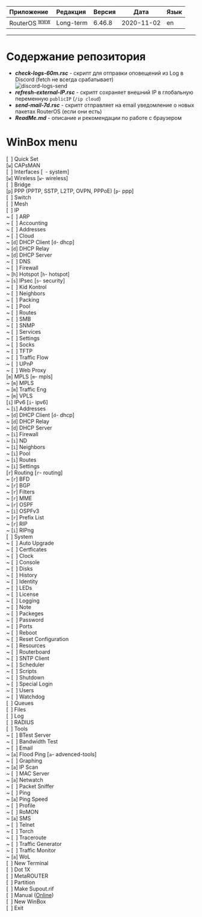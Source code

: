 [License]: //creativecommons.org/licenses/by-nc-sa/4.0/deed.ru

|Приложение|Редакция|Версия|Дата|Язык
|:--- |:--- |:--- |:---:|:--- 
|RouterOS <sup>[www]</sup>|Long-term|6.46.8|2020-11-02|en

[www]: //mikrotik.com/download "Site"

---
# Содержание репозитория

- ***check-logs-60m.rsc*** - скрипт для отправки оповещений из Log в Discord (fetch не всегда срабатывает)  
  ![discord-logs-send](images/mikrotik_check.png?raw=true)
- ***refresh-external-IP.rsc*** - скрипт сохраняет внешний IP в глобальную переменную `publicIP` (`/ip cloud`)
- ***send-mail-7d.rsc*** - скрипт отправляет на email уведомление о новых пакетах RouterOS (если они есть)
- ***ReadMe.md*** - описание и рекомендации по работе с браузером


# WinBox menu

[` `] Quick Set  
[`w`] CAPsMAN  
[` `] Interfaces [` `- system]  
[`w`] Wireless [`w`- wireless]  
[` `] Bridge  
[`p`] PPP (PPTP, SSTP, L2TP, OVPN, PPPoE) [`p`- ppp]  
[` `] Switch  
[` `] Mesh  
[` `] IP  
~	[` `] ARP  
~	[` `] Accounting  
~	[` `] Addresses  
~	[` `] Cloud  
~	[`d`] DHCP Client [`d`- dhcp]  
~	[`d`] DHCP Relay  
~	[`d`] DHCP Server  
~	[` `] DNS  
~	[` `] Firewall  
~	[`h`] Hotspot [`h`- hotspot]  
~	[`s`] IPsec [`s`- security]  
~	[` `] Kid Kontrol  
~	[` `] Neighbors  
~	[` `] Packing  
~	[` `] Pool  
~	[` `] Routes  
~	[` `] SMB  
~	[` `] SNMP  
~	[` `] Services  
~	[` `] Settings  
~	[` `] Socks  
~	[` `] TFTP  
~	[` `] Traffic Flow  
~	[` `] UPnP  
~	[` `] Web Proxy  
[`m`] MPLS [`m`- mpls]  
~	[`m`] MPLS  
~	[`m`] Traffic Eng  
~	[`m`] VPLS  
[`i`] IPv6 [`i`- ipv6]  
~	[`i`] Addresses  
~	[`d`] DHCP Client [`d`- dhcp]  
~	[`d`] DHCP Relay  
~	[`d`] DHCP Server  
~	[`i`] Firewall  
~	[`i`] ND  
~	[`i`] Neighbors  
~	[`i`] Pool  
~	[`i`] Routes  
~	[`i`] Settings  
[`r`] Routing [`r`- routing]  
~	[`r`] BFD  
~	[`r`] BGP  
~	[`r`] Filters  
~	[`r`] MME  
~	[`r`] OSPF  
~	[`i`] OSPFv3  
~	[`r`] Prefix List  
~	[`r`] RIP  
~	[`i`] RIPng  
[` `] System  
~	[` `] Auto Upgrade  
~	[` `] Certficates  
~	[` `] Clock  
~	[` `] Console  
~	[` `] Disks  
~	[` `] History  
~	[` `] Identity  
~	[` `] LEDs  
~	[` `] License  
~	[` `] Logging  
~	[` `] Note  
~	[` `] Packeges  
~	[` `] Password  
~	[` `] Ports  
~	[` `] Reboot  
~	[` `] Reset Configuration  
~	[` `] Resources  
~	[` `] Routerboard  
~	[` `] SNTP Client  
~	[` `] Scheduler  
~	[` `] Scripts  
~	[` `] Shutdown  
~	[` `] Special Login  
~	[` `] Users  
~	[` `] Watchdog  
[` `] Queues  
[` `] Files  
[` `] Log  
[` `] RADIUS  
[` `] Tools  
~	[` `] BTest Server  
~	[` `] Bandwidth Test  
~	[` `] Email  
~	[`a`] Flood Ping [`a`- advenced-tools]  
~	[` `] Graphing  
~	[`a`] IP Scan  
~	[` `] MAC Server  
~	[`a`] Netwatch  
~	[` `] Packet Sniffer  
~	[` `] Ping  
~	[`a`] Ping Speed  
~	[` `] Profile  
~	[` `] RoMON  
~	[`a`] SMS  
~	[` `] Telnet  
~	[` `] Torch  
~	[` `] Traceroute  
~	[` `] Traffic Generator  
~	[` `] Traffic Monitor  
~	[`a`] WoL  
[` `] New Terminal  
[` `] Dot 1X  
[` `] MetaROUTER  
[` `] Partition  
[` `] Make Supout.rif  
[` `] Manual ([Online](//wiki.mikrotik.com/wiki/Manual:TOC))  
[` `] New WinBox  
[` `] Exit  

#
